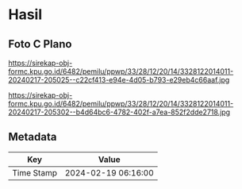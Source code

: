 # Hasil

## Foto C Plano

https://sirekap-obj-formc.kpu.go.id/6482/pemilu/ppwp/33/28/12/20/14/3328122014011-20240217-205025--c22cf413-e94e-4d05-b793-e29eb4c66aaf.jpg

https://sirekap-obj-formc.kpu.go.id/6482/pemilu/ppwp/33/28/12/20/14/3328122014011-20240217-205302--b4d64bc6-4782-402f-a7ea-852f2dde2718.jpg


## Metadata

| Key        | Value               |
| ---------- | ------------------- |
| Time Stamp | 2024-02-19 06:16:00 |



